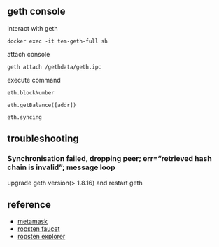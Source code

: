 
## geth console ##
interact with geth
```
docker exec -it tem-geth-full sh
```

attach console
```
geth attach /gethdata/geth.ipc
```

execute command 
```
eth.blockNumber

eth.getBalance([addr])

eth.syncing
```

## troubleshooting ##

### Synchronisation failed, dropping peer; err=“retrieved hash chain is invalid”; message loop ###
upgrade geth version(> 1.8.16) and restart geth


## reference ##
- [metamask](https://blockcast.it/2017/06/17/eth-and-eth-token-wallet-series-metamask/)
- [ropsten faucet](https://faucet.ropsten.be/)
- [ropsten explorer](https://ropsten.etherscan.io/)